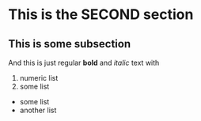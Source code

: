 This is the SECOND section
==========================

This is some subsection
-----------------------

And this is just regular **bold** and *italic* text with

1. numeric list
2. some list

* some list
* another list
